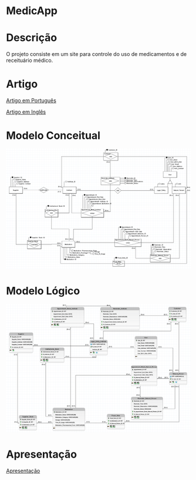 # MedicApp

# Descrição
<p>
  O projeto consiste em um site para controle do uso de medicamentos e de receituário médico.
</p>

# Artigo

<a rel="stylesheet" href="./Artigo/Medicapp_Artigo_Pt.pdf" target="_blank"> Artigo em Português </a>
<p></p>
<a rel="stylesheet" href="./Artigo/Medicapp_Artigo_En.pdf" target="_blank"> Artigo em Inglês </a>

<h1>Modelo Conceitual</h1>
<img src="./Modelos/img/modelo_Conceitual_img.png"><img>

<h1>Modelo Lógico</h1>
<img src="./Modelos/img/modelo_Logico_img.png"><img>


# Apresentação
<a rel="stylesheet" href="./Apresentacao/apresentacao.pdf" target="_blank"> Apresentação </a>
